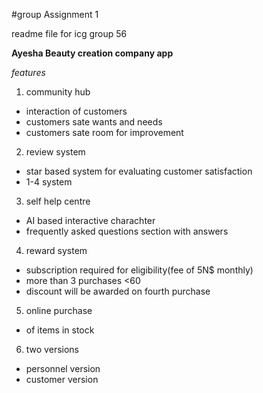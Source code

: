 #group Assignment 1

readme file for icg group 56

**Ayesha Beauty creation company app**

*features*
1. community hub
- interaction of customers 
- customers sate wants and needs
- customers sate room for improvement
2. review system
- star based system for evaluating  customer satisfaction
- 1-4 system
3. self help centre
- AI based interactive charachter 
- frequently asked questions section with answers
4. reward system
- subscription required for eligibility(fee of 5N$ monthly)
- more than 3 purchases <60
- discount will be awarded on fourth purchase
5. online purchase 
- of items in stock
6. two versions
- personnel version
- customer version